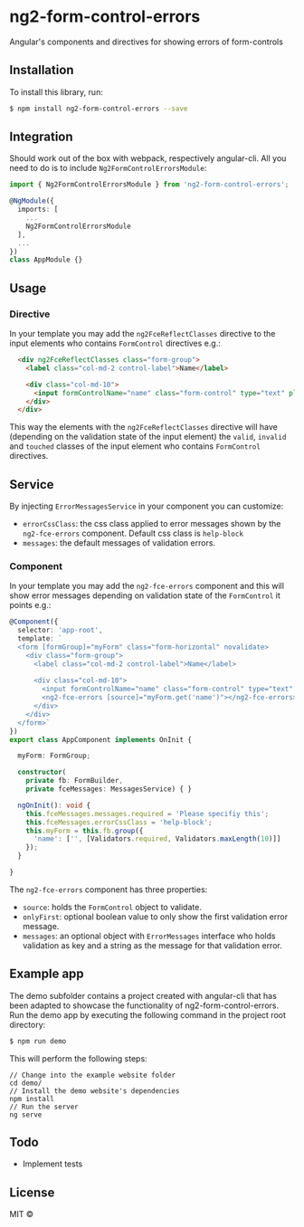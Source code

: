 # ng2-form-control-errors
Angular's components and directives for showing errors of form-controls

## Installation

To install this library, run:

```bash
$ npm install ng2-form-control-errors --save
```

## Integration

Should work out of the box with webpack, respectively angular-cli. All you need to do is to include `Ng2FormControlErrorsModule`:

```ts
import { Ng2FormControlErrorsModule } from 'ng2-form-control-errors';

@NgModule({
  imports: [
    ...
    Ng2FormControlErrorsModule
  ],
  ...
})
class AppModule {}
```

## Usage
### Directive
In your template you may add the `ng2FceReflectClasses` directive to the input elements who contains `FormControl` directives e.g.:
```html
  <div ng2FceReflectClasses class="form-group">
    <label class="col-md-2 control-label">Name</label>

    <div class="col-md-10">
      <input formControlName="name" class="form-control" type="text" placeholder="Name">
    </div>
  </div>
```
This way the elements with the `ng2FceReflectClasses` directive will have (depending on the validation state of the input element) the `valid`, `invalid` and `touched` classes of the input element who contains `FormControl` directives.

## Service
By injecting `ErrorMessagesService` in your component you can customize:
* `errorCssClass`: the css class applied to error messages shown by the `ng2-fce-errors` component. Default css class is `help-block`
* `messages`: the default messages of validation errors.

### Component
In your template you may add the `ng2-fce-errors` component and this will show error messages depending on validation state of the `FormControl` it points e.g.:
```typescript
@Component({
  selector: 'app-root',
  template: `
  <form [formGroup]="myForm" class="form-horizontal" novalidate>
    <div class="form-group">
      <label class="col-md-2 control-label">Name</label>
  
      <div class="col-md-10">
        <input formControlName="name" class="form-control" type="text" placeholder="Name">
        <ng2-fce-errors [source]="myForm.get('name')"></ng2-fce-errors>
      </div>
    </div>
  </form>`
})
export class AppComponent implements OnInit {

  myForm: FormGroup;

  constructor(
    private fb: FormBuilder,
    private fceMessages: MessagesService) { }

  ngOnInit(): void {
    this.fceMessages.messages.required = 'Please specifiy this';
    this.fceMessages.errorCssClass = 'help-block';
    this.myForm = this.fb.group({
      'name': ['', [Validators.required, Validators.maxLength(10)]]
    });
  }

}
```
The `ng2-fce-errors` component has three properties:
* `source`: holds the `FormControl` object to validate.
* `onlyFirst`: optional boolean value to only show the first validation error message.
* `messages`: an optional object with `ErrorMessages` interface who holds validation as key and a string as the message for that validation error.

## Example app
The demo subfolder contains a project created with angular-cli that has been adapted to showcase the functionality of ng2-form-control-errors. Run the demo app by executing the following command in the project root directory:
```bash
$ npm run demo
```
This will perform the following steps:
```
// Change into the example website folder
cd demo/
// Install the demo website's dependencies
npm install
// Run the server
ng serve
```

## Todo
* Implement tests

## License

MIT ©
